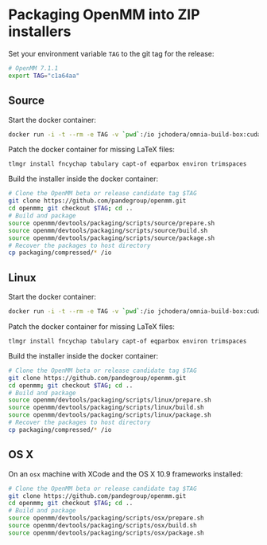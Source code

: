 # Packaging OpenMM into ZIP installers

Set your environment variable `TAG` to the git tag for the release:
```bash
# OpenMM 7.1.1
export TAG="c1a64aa"
```

## Source

Start the docker container:
```bash
docker run -i -t --rm -e TAG -v `pwd`:/io jchodera/omnia-build-box:cuda80-amd30-clang38 bash
```
Patch the docker container for missing LaTeX files:
```
tlmgr install fncychap tabulary capt-of eqparbox environ trimspaces
```
Build the installer inside the docker container:
```bash
# Clone the OpenMM beta or release candidate tag $TAG
git clone https://github.com/pandegroup/openmm.git
cd openmm; git checkout $TAG; cd ..
# Build and package
source openmm/devtools/packaging/scripts/source/prepare.sh       
source openmm/devtools/packaging/scripts/source/build.sh
source openmm/devtools/packaging/scripts/source/package.sh
# Recover the packages to host directory
cp packaging/compressed/* /io
```

## Linux

Start the docker container:
```bash
docker run -i -t --rm -e TAG -v `pwd`:/io jchodera/omnia-build-box:cuda80-amd30-clang38 bash
```
Patch the docker container for missing LaTeX files:
```
tlmgr install fncychap tabulary capt-of eqparbox environ trimspaces
```
Build the installer inside the docker container:
```bash
# Clone the OpenMM beta or release candidate tag $TAG
git clone https://github.com/pandegroup/openmm.git
cd openmm; git checkout $TAG; cd ..
# Build and package
source openmm/devtools/packaging/scripts/linux/prepare.sh
source openmm/devtools/packaging/scripts/linux/build.sh
source openmm/devtools/packaging/scripts/linux/package.sh
# Recover the packages to host directory
cp packaging/compressed/* /io
```

## OS X

On an `osx` machine with XCode and the OS X 10.9 frameworks installed:
```bash
# Clone the OpenMM beta or release candidate tag $TAG
git clone https://github.com/pandegroup/openmm.git
cd openmm; git checkout $TAG; cd ..
# Build and package
source openmm/devtools/packaging/scripts/osx/prepare.sh
source openmm/devtools/packaging/scripts/osx/build.sh
source openmm/devtools/packaging/scripts/osx/package.sh
```
